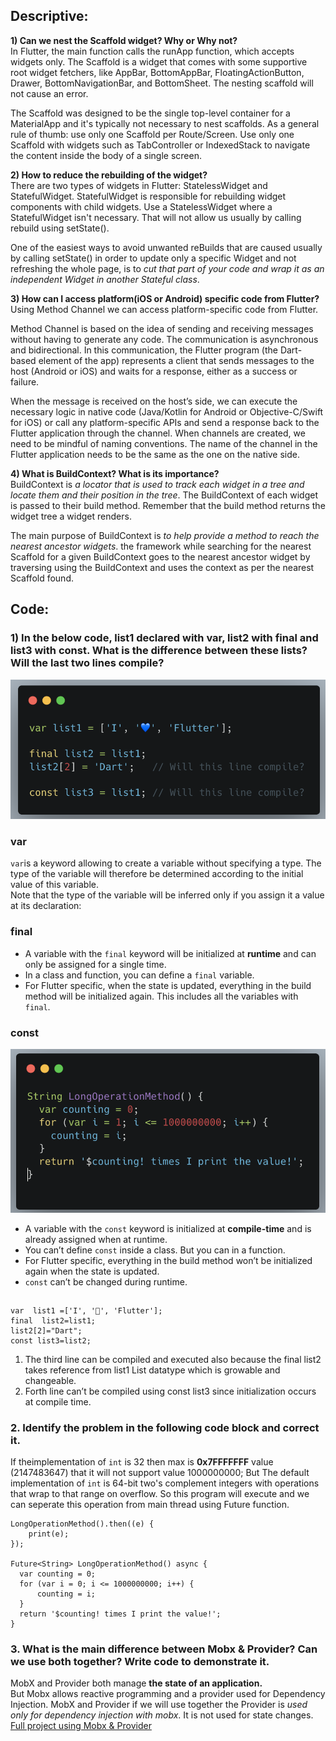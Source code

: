 


## Descriptive:


**1) Can we nest the Scaffold widget? Why or Why not?**  
In Flutter, the main function calls the runApp function, which accepts widgets only. The Scaffold is a widget that comes with some supportive root widget fetchers, like AppBar, BottomAppBar, FloatingActionButton, Drawer, BottomNavigationBar, and BottomSheet. The nesting scaffold will not cause an error.

The Scaffold was designed to be the single top-level container for a MaterialApp and it's typically not necessary to nest scaffolds. As a general rule of thumb: use only one Scaffold per Route/Screen. Use only one Scaffold with widgets such as TabController or IndexedStack to navigate the content inside the body of a single screen.



**2) How to reduce the rebuilding of the widget?**  
There are two types of widgets in Flutter: StatelessWidget and StatefulWidget. StatefulWidget is responsible for rebuilding widget components with child widgets. Use a StatelessWidget where a StatefulWidget isn't necessary. That will not allow us usually by calling rebuild using setState().

One of the easiest ways to avoid unwanted reBuilds that are caused usually by calling setState() in order to update only a specific Widget and not refreshing the whole page, is to *cut that part of your code and wrap it as an independent Widget in another Stateful class*.



**3) How can I access platform(iOS or Android) specific code from Flutter?**  
Using Method Channel we can access platform-specific code from Flutter.

Method Channel is based on the idea of sending and receiving messages without having to generate any code. The communication is asynchronous and bidirectional. In this communication, the Flutter program (the Dart-based element of the app) represents a client that sends messages to the host (Android or iOS) and waits for a response, either as a success or failure.

When the message is received on the host’s side, we can execute the necessary logic in native code (Java/Kotlin for Android or Objective-C/Swift for iOS) or call any platform-specific APIs and send a response back to the Flutter application through the channel. When channels are created, we need to be mindful of naming conventions. The name of the channel in the Flutter application needs to be the same as the one on the native side.



**4) What is BuildContext? What is its importance?**  
BuildContext is *a locator that is used to track each widget in a tree and locate them and their position in the tree*. The BuildContext of each widget is passed to their build method. Remember that the build method returns the widget tree a widget renders.

The main purpose of BuildContext is *to help provide a method to reach the nearest ancestor widgets*. the framework while searching for the nearest Scaffold for a given BuildContext goes to the nearest ancestor widget by traversing using the BuildContext and uses the context as per the nearest Scaffold found.

## Code:


### 1) In the below code, list1 declared with var, list2 with final and list3 with const. What is the difference between these lists? Will the last two lines compile?
![view](https://github.com/himadridebnath1993/Mobx-Provider/blob/main/images/image_BFJVU1.png)
### var
`var`is a keyword allowing to create a variable without specifying a type. The type of the variable will therefore be determined according to the initial value of this variable.  
Note that the type of the variable will be inferred only if you assign it a value at its declaration:


### final 
-   A variable with the  `final`  keyword will be initialized at  **runtime**  and can only be assigned for a single time.
-   In a class and function, you can define a  `final`  variable.
-   For Flutter specific, when the state is updated, everything in the build method will be initialized again. This includes all the variables with  `final`.

### const
![view](https://github.com/himadridebnath1993/Mobx-Provider/blob/main/images/image_6JLDU1.png)
-   A variable with the  `const`  keyword is initialized at  **compile-time** and is already assigned when at runtime.
-   You can’t define  `const`  inside a class. But you can in a function.
-   For Flutter specific, everything in the build method won’t be initialized again when the state is updated.
-   `const`  can’t be changed during runtime.
##

    var  list1 =['I', '💙', 'Flutter'];
	final  list2=list1;
	list2[2]="Dart";
	const list3=list2; 

1.  The third line can be compiled and executed also because the final list2 takes reference from list1 List datatype which is growable and changeable.
2.  Forth line can’t be compiled using const list3 since initialization occurs at compile time.


### 2. Identify the problem in the following code block and correct it.

If theimplementation of `int` is 32 then max is **0x7FFFFFFF** value (2147483647) that it will not support value 1000000000;
But The default implementation of `int` is 64-bit two's complement integers with operations that wrap to that range on overflow.
So this program will execute and we can seperate this operation from main thread using Future function.
    
    LongOperationMethod().then((e) {
	    print(e);
	});
	
    Future<String> LongOperationMethod() async {
      var counting = 0;
      for (var i = 0; i <= 1000000000; i++) {
	      counting = i;
      }
      return '$counting! times I print the value!';
    }


### 3. What is the main difference between Mobx & Provider? Can we use both together? Write code to demonstrate it.

MobX and Provider both manage **the state of an application.**  
But Mobx allows reactive programming and a provider used for Dependency Injection.
MobX and Provider if we will use together the Provider is _used only for dependency injection with mobx_. It is not used for state changes.
[Full project using Mobx &  Provider](https://github.com/himadridebnath1993/Mobx-Provider)


